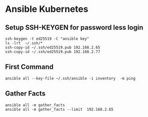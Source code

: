 # Ansible  Kubernetes


## Setup SSH-KEYGEN for password less login

``` {.sh}
ssh-keygen -t ed25519 -C "ansible key"
ls -lrt  ~/.ssh/*
ssh-copy-id ~/.ssh/ed25519.pub 192.168.2.65
ssh-copy-id ~/.ssh/ed25519.pub 192.168.2.77

```


## First Command

``` {.sh}
ansible all --key-file ~/.ssh/ansible -i inventory  -m ping

```

## Gather Facts

``` {.sh}
ansible all -m gather_facts
ansible all -m gather_facts --limit  192.168.2.65
```